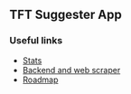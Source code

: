 ## TFT Suggester App

### Useful links

- [Stats](https://tft-suggester.goatcounter.com/)
- [Backend and web scraper](https://github.com/Flexicon/tft-suggester)
- [Roadmap](https://github.com/Flexicon/tft-suggester/projects/1)
